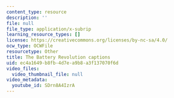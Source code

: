 ```yaml
---
content_type: resource
description: ''
file: null
file_type: application/x-subrip
learning_resource_types: []
license: https://creativecommons.org/licenses/by-nc-sa/4.0/
ocw_type: OCWFile
resourcetype: Other
title: The Battery Revolution captions
uid: ec4a1649-b8fb-4d7e-a9b8-a3f137070f6d
video_files:
  video_thumbnail_file: null
video_metadata:
  youtube_id: SDrn8A4IzrA
---
```

